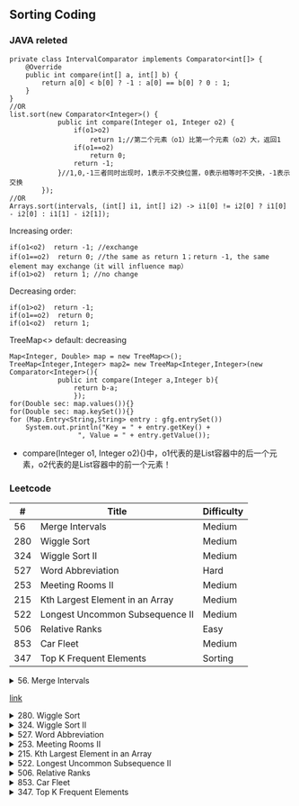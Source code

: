 ## Sorting Coding

### JAVA releted
```
private class IntervalComparator implements Comparator<int[]> {
    @Override
    public int compare(int[] a, int[] b) {
        return a[0] < b[0] ? -1 : a[0] == b[0] ? 0 : 1;
    }
}
//OR
list.sort(new Comparator<Integer>() {
            public int compare(Integer o1, Integer o2) {
                if(o1>o2)
                    return 1;//第二个元素（o1）比第一个元素（o2）大，返回1
                if(o1==o2)
                    return 0;
                return -1;
            }//1,0,-1三者同时出现时，1表示不交换位置，0表示相等时不交换，-1表示交换
        });
//OR
Arrays.sort(intervals, (int[] i1, int[] i2) -> i1[0] != i2[0] ? i1[0] - i2[0] : i1[1] - i2[1]);
```
Increasing order: 
```
if(o1<o2)  return -1; //exchange
if(o1==o2)  return 0; //the same as return 1；return -1, the same element may exchange（it will influence map）
if(o1>o2)  return 1; //no change
```
Decreasing order:
```
if(o1>o2)  return -1;
if(o1==o2)  return 0;
if(o1<o2)  return 1;
```
TreeMap<>
default: decreasing
```
Map<Integer, Double> map = new TreeMap<>();
TreeMap<Integer,Integer> map2= new TreeMap<Integer,Integer>(new Comparator<Integer>(){
            public int compare(Integer a,Integer b){
                return b-a;            
                });
for(Double sec: map.values()){}
for(Double sec: map.keySet()){}
for (Map.Entry<String,String> entry : gfg.entrySet())  
    System.out.println("Key = " + entry.getKey() + 
                 ", Value = " + entry.getValue()); 
```
* compare(Integer o1, Integer o2){}中，o1代表的是List容器中的后一个元素，o2代表的是List容器中的前一个元素！

### Leetcode

\#| Title|Difficulty
--|--|--
56  |  Merge Intervals  |  Medium
280   |  Wiggle Sort |      Medium
324   | Wiggle Sort II  |  Medium  
527   |  Word Abbreviation    | Hard
253   | Meeting Rooms II  |  Medium
215   | Kth Largest Element in an Array    |Medium
522    |Longest Uncommon Subsequence II    |Medium  
506    |Relative Ranks   | Easy
853   | Car Fleet   | Medium
347     |  Top K Frequent Elements    |   Sorting

<details>
<summary>56. Merge Intervals</summary>
Given a collection of intervals, merge all overlapping intervals.<br>Input: [[1,3],[2,6],[8,10],[15,18]]<br>
Output: [[1,6],[8,10],[15,18]]<br>
Explanation: Since intervals [1,3] and [2,6] overlaps, merge them into [1,6].
</details>

[link](https://leetcode.com/problems/merge-intervals/)

<details>
<summary>280. Wiggle Sort</summary>
Given an unsorted array nums, reorder it in-place such that nums[0] <= nums[1] >= nums[2] <= nums[3]....
<br>Input: [3, 5, 2, 1, 6, 4]
<br>Output: [1, 6, 2, 5, 3, 4]
<br>Explanation: This question may have multiple answers, and [2, 6, 1, 5, 3, 4] is also ok.
</details>

<details>
<summary>324. Wiggle Sort II</summary>
<br>Given an unsorted array nums, reorder it such that nums[0] < nums[1] > nums[2] < nums[3]....
<br>Input: nums = [1, 5, 1, 1, 6, 4]
<br>Output: One possible answer is [1, 4, 1, 5, 1, 6].
</details>

<details>
<summary>527. Word Abbreviation</summary>
Given an array of n distinct non-empty strings, you need to generate minimal possible abbreviations for every word following rules below.
<br>1. Begin with the first character and then the number of characters abbreviated, which followed by the last character.
<br>2. If there are any conflict, that is more than one words share the same abbreviation, a longer prefix is used instead of only the first character until making the map from word to abbreviation become unique. In other words, a final abbreviation cannot map to more than one original words.
<br> 3. If the abbreviation doesn't make the word shorter, then keep it as original.
<br>Input: ["like","god","internal","me","internet","interval","intension","face","intrusion"]
<br>Output: ["l2e","god","internal","me","i6t","interval","inte4n","f2e","intr4n"]
</details>

<details>
<summary>253. Meeting Rooms II</summary>
Given an array of meeting time intervals consisting of start and end times [[s1,e1],[s2,e2],...] (si < ei), find the minimum number of conference rooms required.
Input: intervals = [(0,30),(5,10),(15,20)]
Output: 2
Explanation:
We need two meeting rooms
room1: (0,30)
room2: (5,10),(15,20)
</details>

<details>
<summary>215. Kth Largest Element in an Array</summary>
Find the kth largest element in an unsorted array. Note that it is the kth largest element in the sorted order, not the kth distinct element.
<br>Example 1:
<br>Input: [3,2,1,5,6,4] and k = 2
<br>Output: 5
</details>

<details>
<summary>522. Longest Uncommon Subsequence II</summary>
Given a list of strings, you need to find the longest uncommon subsequence among them. The longest uncommon subsequence is defined as the longest subsequence of one of these strings and this subsequence should not be any subsequence of the other strings.
<br>A subsequence is a sequence that can be derived from one sequence by deleting some characters without changing the order of the remaining elements. Trivially, any string is a subsequence of itself and an empty string is a subsequence of any string.
<br>The input will be a list of strings, and the output needs to be the length of the longest uncommon subsequence. If the longest uncommon subsequence doesn't exist, return -1.
<br>Input: "aba", "cdc", "eae"
<br>Output: 3
</details>

<details>
<summary>506. Relative Ranks</summary>
Given scores of N athletes, find their relative ranks and the people with the top three highest scores, who will be awarded medals: "Gold Medal", "Silver Medal" and "Bronze Medal".
<br>Example 1:
<br>Input: [5, 4, 3, 2, 1]
<br>Output: ["Gold Medal", "Silver Medal", "Bronze Medal", "4", "5"]
<br>Explanation: The first three athletes got the top three highest scores, so they got "Gold Medal", "Silver Medal" and "Bronze Medal".  For the left two athletes, you just need to output their relative ranks according to their scores.
</details>

<details>
<summary>853. Car Fleet</summary>
N cars are going to the same destination along a one lane road.  The destination is target miles away.
Each car i has a constant speed speed[i] (in miles per hour), and initial position position[i] miles towards the target along the road.
A car can never pass another car ahead of it, but it can catch up to it, and drive bumper to bumper at the same speed.
The distance between these two cars is ignored - they are assumed to have the same position.
A car fleet is some non-empty set of cars driving at the same position and same speed.  Note that a single car is also a car fleet.
If a car catches up to a car fleet right at the destination point, it will still be considered as one car fleet.
How many car fleets will arrive at the destination?
</details>

<details>
<summary>347. Top K Frequent Elements</summary>
Given a non-empty array of integers, return the k most frequent elements.

Example 1:

Input: nums = [1,1,1,2,2,3], k = 2
Output: [1,2]
</details>
